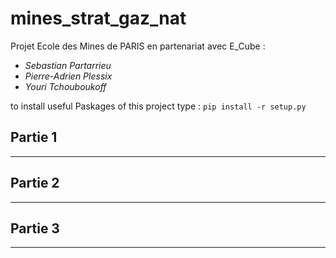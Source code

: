 # mines_strat_gaz_nat

Projet Ecole des Mines de PARIS en partenariat avec E_Cube : 

- *Sebastian Partarrieu*
- *Pierre-Adrien Plessix*
- *Youri Tchouboukoff*

to install useful Paskages of this project type : `pip install -r setup.py`
## Partie 1
-------------------
## Partie 2
-------------------
## Partie 3
-------------------